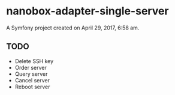 nanobox-adapter-single-server
=============================

A Symfony project created on April 29, 2017, 6:58 am.


## TODO

- Delete SSH key
- Order server
- Query server
- Cancel server
- Reboot server